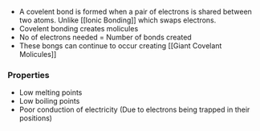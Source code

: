 - A covelent bond is formed when a pair of electrons is shared between two atoms. Unlike [[Ionic Bonding]] which swaps electrons.
- Covelent bonding creates molicules
- No of electrons needed = Number of bonds created
- These bongs can continue to occur creating [[Giant Covelant Molicules]]
### Properties
- Low melting points
- Low boiling points 
- Poor conduction of electricity (Due to electrons being trapped in their positions)

